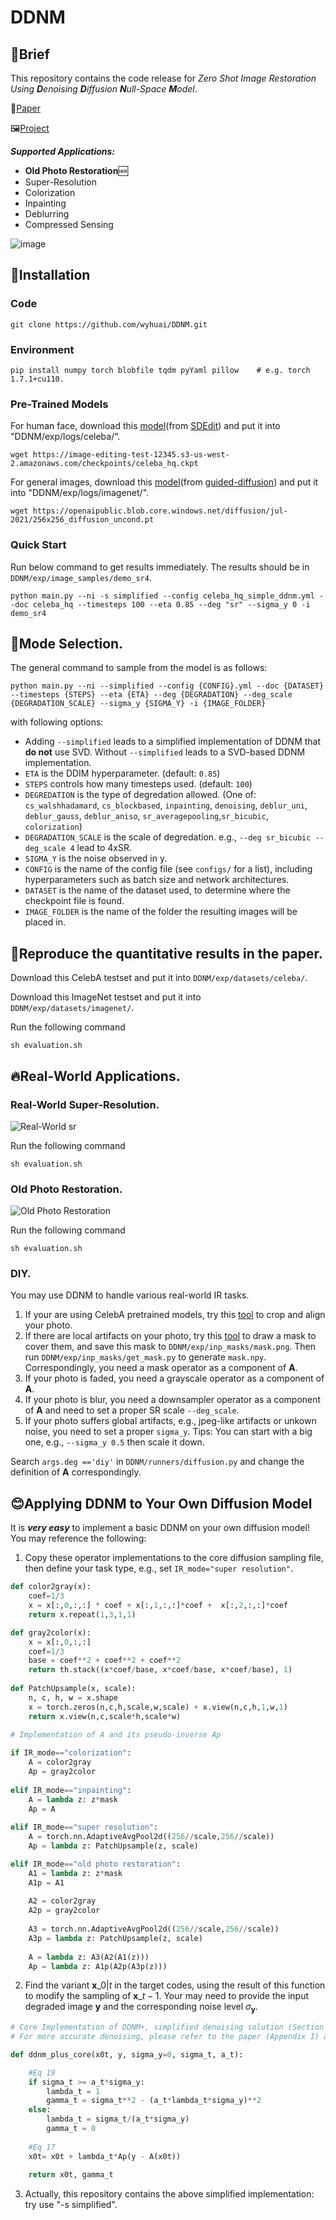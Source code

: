 # DDNM
## 🌟Brief
This repository contains the code release for *Zero Shot Image Restoration Using ***D***enoising ***D***iffusion ***N***ull-Space ***M***odel*.

📖[Paper](https://openreview.net/forum?id=mRieQgMtNTQ)

🖼️[Project](https://openreview.net/forum?id=mRieQgMtNTQ)

***Supported Applications:***
- **Old Photo Restoration**🆕
- Super-Resolution
- Colorization
- Inpainting
- Deblurring
- Compressed Sensing

![image](https://user-images.githubusercontent.com/95485229/198285474-ff2e43de-9fc5-40c4-840b-f902bac4fa3c.png)

## 🌟Installation
### Code
```
git clone https://github.com/wyhuai/DDNM.git
```
### Environment
```
pip install numpy torch blobfile tqdm pyYaml pillow    # e.g. torch 1.7.1+cu110.
```
### Pre-Trained Models
For human face, download this [model](https://image-editing-test-12345.s3-us-west-2.amazonaws.com/checkpoints/celeba_hq.ckpt)(from [SDEdit](https://github.com/ermongroup/SDEdit)) and put it into "DDNM/exp/logs/celeba/". 
```
wget https://image-editing-test-12345.s3-us-west-2.amazonaws.com/checkpoints/celeba_hq.ckpt
```

For general images, download this [model](https://openaipublic.blob.core.windows.net/diffusion/jul-2021/256x256_diffusion_uncond.pt)(from [guided-diffusion](https://github.com/openai/guided-diffusion)) and put it into "DDNM/exp/logs/imagenet/".
```
wget https://openaipublic.blob.core.windows.net/diffusion/jul-2021/256x256_diffusion_uncond.pt
```
### Quick Start
Run below command to get results immediately. The results should be in `DDNM/exp/image_samples/demo_sr4`.
```
python main.py --ni -s simplified --config celeba_hq_simple_ddnm.yml --doc celeba_hq --timesteps 100 --eta 0.85 --deg "sr" --sigma_y 0 -i demo_sr4
```

## 🌟Mode Selection.
The general command to sample from the model is as follows:
```
python main.py --ni --simplified --config {CONFIG}.yml --doc {DATASET} --timesteps {STEPS} --eta {ETA} --deg {DEGRADATION} --deg_scale {DEGRADATION_SCALE} --sigma_y {SIGMA_Y} -i {IMAGE_FOLDER}
```
with following options:
- Adding `--simplified` leads to a simplified implementation of DDNM that **do not** use SVD. Without `--simplified` leads to a SVD-based DDNM implementation.
- `ETA` is the DDIM hyperparameter. (default: `0.85`)
- `STEPS` controls how many timesteps used. (default: `100`)
- `DEGREDATION` is the type of degredation allowed. (One of: `cs_walshhadamard`, `cs_blockbased`, `inpainting`, `denoising`, `deblur_uni`, `deblur_gauss`, `deblur_aniso`, `sr_averagepooling`,`sr_bicubic`, `colorization`)
- `DEGRADATION_SCALE` is the scale of degredation. e.g., `--deg sr_bicubic --deg_scale 4` lead to 4xSR.
- `SIGMA_Y` is the noise observed in y.
- `CONFIG` is the name of the config file (see `configs/` for a list), including hyperparameters such as batch size and network architectures.
- `DATASET` is the name of the dataset used, to determine where the checkpoint file is found.
- `IMAGE_FOLDER` is the name of the folder the resulting images will be placed in.

## 🌟Reproduce the quantitative results in the paper.
Download this CelebA testset and put it into `DDNM/exp/datasets/celeba/`.

Download this ImageNet testset and put it into `DDNM/exp/datasets/imagenet/`.

Run the following command
```
sh evaluation.sh
```

## 🔥Real-World Applications.
### Real-World Super-Resolution.

![Real-World sr](https://user-images.githubusercontent.com/95485229/204460891-edacc6a4-3436-4151-98fe-43b1de72a6e3.gif)

Run the following command
```
sh evaluation.sh
```
### Old Photo Restoration.
![Old Photo Restoration](https://user-images.githubusercontent.com/95485229/204460914-b5709f7d-a07f-445e-8750-e325834b3834.gif)

Run the following command
```
sh evaluation.sh
```
### DIY.
You may use DDNM to handle various real-world IR tasks.
1. If your are using CelebA pretrained models, try this [tool](???) to crop and align your photo.
2. If there are local artifacts on your photo, try this [tool](???) to draw a mask to cover them, and save this mask to `DDNM/exp/inp_masks/mask.png`. Then run `DDNM/exp/inp_masks/get_mask.py` to generate `mask.npy`. Correspondingly, you need a mask operator as a component of $\mathbf{A}$.
3. If your photo is faded, you need a grayscale operator as a component of $\mathbf{A}$.
4. If your photo is blur, you need a downsampler operator as a component of $\mathbf{A}$ and need to set a proper SR scale `--deg_scale`.
5. If your photo suffers global artifacts, e.g., jpeg-like artifacts or unkown noise, you need to set a proper `sigma_y`. Tips: You can start with a big one, e.g., `--sigma_y 0.5` then scale it down.

Search `args.deg =='diy'` in `DDNM/runners/diffusion.py` and change the definition of $\mathbf{A}$ correspondingly.
## 😊Applying DDNM to Your Own Diffusion Model
It is ***very easy*** to implement a basic DDNM on your own diffusion model! You may reference the following:
1. Copy these operator implementations to the core diffusion sampling file, then define your task type, e.g., set `IR_mode="super resolution"`.
```python
def color2gray(x):
    coef=1/3
    x = x[:,0,:,:] * coef + x[:,1,:,:]*coef +  x[:,2,:,:]*coef
    return x.repeat(1,3,1,1)

def gray2color(x):
    x = x[:,0,:,:]
    coef=1/3
    base = coef**2 + coef**2 + coef**2
    return th.stack((x*coef/base, x*coef/base, x*coef/base), 1)    
    
def PatchUpsample(x, scale):
    n, c, h, w = x.shape
    x = torch.zeros(n,c,h,scale,w,scale) + x.view(n,c,h,1,w,1)
    return x.view(n,c,scale*h,scale*w)

# Implementation of A and its pseudo-inverse Ap    
    
if IR_mode=="colorization":
    A = color2gray
    Ap = gray2color
    
elif IR_mode=="inpainting":
    A = lambda z: z*mask
    Ap = A
      
elif IR_mode=="super resolution":
    A = torch.nn.AdaptiveAvgPool2d((256//scale,256//scale))
    Ap = lambda z: PatchUpsample(z, scale)

elif IR_mode=="old photo restoration":
    A1 = lambda z: z*mask
    A1p = A1
    
    A2 = color2gray
    A2p = gray2color
    
    A3 = torch.nn.AdaptiveAvgPool2d((256//scale,256//scale))
    A3p = lambda z: PatchUpsample(z, scale)
    
    A = lambda z: A3(A2(A1(z)))
    Ap = lambda z: A1p(A2p(A3p(z)))
```
2. Find the variant $\mathbf{x}\_{0|t}$ in the target codes, using the result of this function to modify the sampling of $\mathbf{x}\_{t-1}$. Your may need to provide the input degraded image $\mathbf{y}$ and the corresponding noise level $\sigma_\mathbf{y}$.
```python
# Core Implementation of DDNM+, simplified denoising solution (Section 3.3).
# For more accurate denoising, please refer to the paper (Appendix I) and the source code.

def ddnm_plus_core(x0t, y, sigma_y=0, sigma_t, a_t):

    #Eq 19
    if sigma_t >= a_t*sigma_y: 
        lambda_t = 1
        gamma_t = sigma_t**2 - (a_t*lambda_t*sigma_y)**2
    else:
        lambda_t = sigma_t/(a_t*sigma_y)
        gamma_t = 0
        
    #Eq 17    
    x0t= x0t + lambda_t*Ap(y - A(x0t))
    
    return x0t, gamma_t
```
3. Actually, this repository contains the above simplified implementation: try use "-s simplified". 




